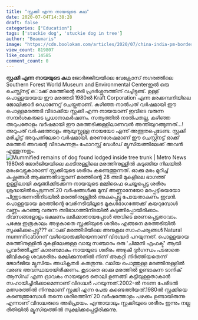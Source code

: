 ```yaml
---
title: "സ്റ്റക്കി എന്ന നായയുടെ കഥ"
date: 2020-07-04T14:38:28
draft: false
categories: ["Education"]
tags: ['stuckie dog', 'stuckie dog in tree']
author: "Beaumaris"
image: "https://cdn.boolokam.com/articles/2020/07/china-india-pm-border-issue-57.jpg"
view_count: 819807
like_count: 14585
comment_count: 0
---
```


**[](https://wordpress-972788-3403151.cloudwaysapps.com/mahesh-kallayil-post-about-stuckie-dog-in-tree/279388/china-india-pm-border-issue-465)സ്റ്റക്കി എന്ന നായയുടെ കഥ** ജോർജ്ജിയയിലെ വേക്രോസ് നഗരത്തിലെ Southern Forest World Museum and Environmental Centerഇൽ ഒരു ചെസ്റ്റ്നട്ട് ഒാക്ക് മരത്തിന്റെ തടി പ്രദർശ്ശനത്തിന് വച്ചിട്ടുണ്ട്. ഉള്ള് പൊള്ളയായയ ഈ മരത്തടി 1980ൽ Kraft Corporation എന്ന മരക്കമ്പനിയിലെ ജോലിക്കാർ ഡൊണേറ്റ് ചെയ്തതാണ്. കഴിഞ്ഞ നാൽപത് വർഷമായി ഈ പൊള്ളമരത്തടി വീടാക്കിയ സ്റ്റക്കി എന്ന നായയാണ് ഇവിടെ വരുന്ന സന്ദർശകരുടെ പ്രധാനാകർഷണം. സത്യത്തിൽ നാൽപതല്ല, കഴിഞ്ഞ അറുപതോളം വർഷമായി ഈ മരത്തടിക്കുള്ളിലാണവൻ അന്തിയുറങ്ങുന്നത്...! അറുപത് വർഷത്തോളം ആയുസ്സുള്ള നായയോ എന്ന് അത്ഭുതപ്പെടേണ്ട. സ്റ്റക്കി മരിച്ചിട്ട് അറുപതിലേറെ വർഷമായി. മരണശേഷമാണ് ഈ ചെസ്റ്റ്നട്ട് ഓക്ക് മരത്തടി അവന്റെ വീടാകുന്നതും ഫോറസ്റ്റ് വേൾഡ് മ്യൂസിയത്തിലേക്ക് അവൻ എത്തുന്നതും. ![Mummified remains of dog found lodged inside tree trunk | Metro News](https://metro.co.uk/wp-content/uploads/2018/02/prc_68251822.jpg?quality=90&strip=all)1980ൽ ജോര്‍ജിയയിലെ കാടിനുള്ളിലെ മരത്തിനുള്ളില്‍ കുടുങ്ങിയ നിലയില്‍ മരംവെട്ടുകാരാണ് സ്റ്റക്കിയുടെ ശരീരം കണ്ടെത്തുന്നത്. ഓക്കു മരം മുറിച്ച്‌ കഷ്ണങ്ങള്‍ ആക്കുന്നതിടയ്ക്കാണ് മരത്തിന്റെ 28 അടി മുകളിലെ ഭാഗത്ത് ഉള്ളിലായി കുടുങ്ങിക്കിടക്കുന്ന നായയുടെ മമ്മിഫൈ ചെയ്യപ്പെട്ട ശരീരം ശ്രദ്ധയില്‍പ്പെടുന്നത്.20 വര്‍ഷങ്ങള്‍ക്കു മുമ്പ് അണ്ണാനേയോ മരപ്പട്ടിയെയോ പിന്തുടരുന്നതിനിടയില്‍ മരത്തിനുള്ളില്‍ അകപ്പെട്ടു പോയതാകണം ഇവൻ. പൊള്ളയായ മരത്തിന്റെ വേരിനടിയിലൂടെ മുകൾഭാഗത്തേക്ക് കയറുമ്പോൾ വണ്ണം കുറഞ്ഞു വരുന്ന തടിഭാഗത്തിനിടയിൽ കുടുങ്ങിപ്പോയിരിക്കാം. ദിവസങ്ങളോളം ഭക്ഷണം ലഭിക്കാതായപ്പോൾ അവിടെ മരണപ്പെട്ടതാവാം. പക്ഷേ ഇത്രകാലം അഴുകാതെ സ്റ്റക്കിയുടെ ശരീരം എങ്ങനെ മരത്തടിയിൽ സൂക്ഷിക്കപ്പെട്ടു??? ഒാക്ക് മരത്തിടിയിലെ അനുകൂല സാഹചര്യങ്ങൾ Natural mummificationന് വഴിയൊരുക്കിയെന്നാണ് വിദഗ്ദ്ധർ പറയുന്നത്. പൊള്ളയായ മരത്തിനുള്ളില്‍ മുകളിലേക്കുള്ള വായു സഞ്ചാരം ഒരു 'ചിമ്മനി എഫക്ട്' ആയി പ്രവർത്തിച്ചത് കാരണമാകും നായയുടെ ശരീരം അഴുകി ദുർഗന്ധം പടരാതെ ജീവികളെ ശവശരീരം ഭക്ഷിക്കുന്നതിൽ നിന്ന് അകറ്റി നിര്‍ത്തിയതെന്ന് ജോര്‍ജിയ മ്യൂസിയം അധികൃതര്‍ കരുതുന്നു. വലിയ പൊത്തുള്ള മരത്തിനുള്ളില്‍ വരണ്ട അവസ്ഥയായിരിക്കണം. കൂടാതെ ഓക്കു മരത്തില്‍ ഉണ്ടാകുന്ന ടാനിക് ആസിഡ് എന്ന ദ്രാവകം നായയുടെ തൊലി ഉണങ്ങി കട്ടിയുള്ളതാകാന്‍ സഹായിച്ചിരിക്കാമെന്നാണ് വിദഗ്ദ്ധര്‍ പറയുന്നത്.2002-ല്‍ നടന്ന പേരിടല്‍ മത്സരത്തില്‍ നിന്നുമാണ് സ്റ്റക്കി എന്ന പേരു കണ്ടെത്തിയത്.1980ൽ സ്റ്റക്കിയെ കണ്ടെത്തുമ്പോള്‍ തന്നെ ശരീരത്തിന് 20 വര്‍ഷത്തോളം പഴക്കം ഉണ്ടായിരുന്നു എന്നാണ് വിദഗ്ദ്ധരുടെ അഭിപ്രായം. എന്തായാലും സ്റ്റക്കിയുടെ ശരീരം ഇന്നും നല്ല രീതിയിൽ മ്യൂസിയത്തിൽ സുക്ഷിക്കപ്പെട്ടിരിക്കുന്നു.
